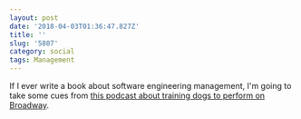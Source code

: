```yaml
---
layout: post
date: '2018-04-03T01:36:47.827Z'
title: ''
slug: '5807'
category: social
tags: Management
---
```

If I ever write a book about software engineering management, I&#39;m going to take some cues from [this podcast about training dogs to perform on Broadway](http://www.slate.com/articles/podcasts/working/2018/02/how_does_a_broadway_theater_dog_work.html).
